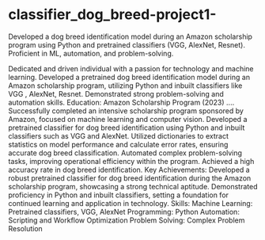 # classifier_dog_breed-project1-
Developed a dog breed identification model during an Amazon scholarship program using Python and pretrained classifiers (VGG, AlexNet, Resnet). Proficient in ML, automation, and problem-solving.


Dedicated and driven individual with a passion for technology and machine learning. Developed a pretrained dog breed identification model during an Amazon scholarship program, utilizing Python and inbuilt classifiers like VGG , AlexNet, Resnet. Demonstrated strong problem-solving and automation skills.
Education:
Amazon Scholarship Program (2023)
....
Successfully completed an intensive scholarship program sponsored by Amazon, focused on machine learning and computer vision.
Developed a pretrained classifier for dog breed identification using Python and inbuilt classifiers such as VGG and AlexNet.
Utilized dictionaries to extract statistics on model performance and calculate error rates, ensuring accurate dog breed classification.
Automated complex problem-solving tasks, improving operational efficiency within the program.
Achieved a high accuracy rate in dog breed identification.
Key Achievements:
Developed a robust pretrained classifier for dog breed identification during the Amazon scholarship program, showcasing a strong technical aptitude.
Demonstrated proficiency in Python and inbuilt classifiers, setting a foundation for continued learning and application in technology.
Skills:
Machine Learning: Pretrained classifiers, VGG, AlexNet
Programming: Python
Automation: Scripting and Workflow Optimization
Problem Solving: Complex Problem Resolution
